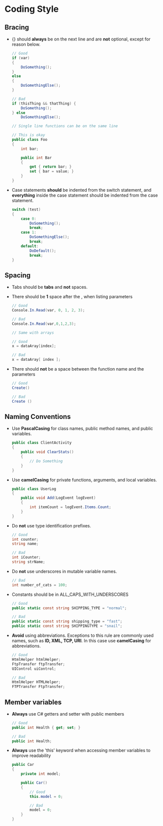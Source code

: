 # Coding Style

## Bracing
* {} should **always** be on the next line and are **not** optional, except for reason below.
    ```C#
    // Good
    if (var)
    {
        DoSomething();
    }
    else
    {
        DoSomethingElse();
    }

    // Bad
    if (thisThing && thatThing) {
        DoSomething();
    } else
        DoSomethingElse();

    // Single line functions can be on the same line

    // This is okay
    public class Foo
    {
        int bar;

        public int Bar
        {
            get { return bar; }
            set { bar = value; }
        }
    }
    ```

* Case statements **should** be indented from the switch statement, and **everything** inside the case statement should be indented from the case statement.
    ```C#
    switch (test)
    {
        case 0:
            DoSomething();
            break;
        case 1:
            DoSomethingElse();
            break;
        default:
            DoDefault();
            break;
    }
    ```

## Spacing
* Tabs should be **tabs** and **not** spaces.

* There should be **1** space after the , when listing parameters
    ```C#
    // Good
    Console.In.Read(var, 0, 1, 2, 3);

    // Bad
    Console.In.Read(var,0,1,2,3);

    // Same with arrays

    // Good
    x = dataAray[index];

    // Bad
    x = dataAray[ index ];
    ```

* There should **not** be a space between the function name and the parameters
    ```C#
    // Good
    Create()

    // Bad
    Create ()
    ```

## Naming Conventions
* Use **PascalCasing** for class names, public method names, and public variables.
    ```C#
    public class ClientActivity
    {
        public void ClearStats()
        {
            // Do Something
        }
    }
    ```

* Use **camelCasing** for private functions, arguments, and local variables.
    ```C#
    public class UserLog
    {
        public void Add(LogEvent logEvent)
        {
            int itemCount = logEvent.Items.Count;
        }
    }
    ```

* Do **not** use type identification prefixes.
    ```C#
    // Good
    int counter;
    string name;

    // Bad
    int iCounter;
    string strName;
    ```

* Do **not** use underscores in mutable variable names.
    ```C#
    // Bad
    int number_of_cats = 100;
    ```

* Constants should be in ALL_CAPS_WITH_UNDERSCORES
    ```C#
    // Good
    public static const string SHIPPING_TYPE = "normal";

    // Bad
    public static const string shipping_type = "fast";
    public static const string SHIPPINGTYPE = "snail";
    ```

* **Avoid** using abbreviations. Exceptions to this rule are commonly used names, such as **ID, XML, TCP, URI**. In this case use **camelCasing** for abbreviations.
    ```C#
    // Good
    HtmlHelper htmlHelper;
    FtpTransfer ftpTransfer;
    UIControl uiControl;

    // Bad
    HtmlHelper HTMLHelper;
    FTPTransfer FtpTransfer;
    ```

## Member variables
* **Always** use C# getters and setter with public members
    ```C#
    // Good
    public int Health { get; set; }

    // Bad
    public int Health;
    ```

* **Always** use the 'this' keyword when accessing member variables to improve readability
    ```C#
    public Car
    {
        private int model;

        public Car()
        {
            // Good
            this.model = 0;

            // Bad
            model = 0;
        }
    }
    ```
